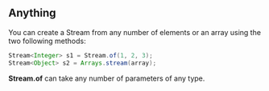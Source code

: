 ## Anything

You can create a Stream from any number of elements or an array using the two following methods:

```java
Stream<Integer> s1 = Stream.of(1, 2, 3);
Stream<Object> s2 = Arrays.stream(array);
```

**Stream.of** can take any number of parameters of any type.
